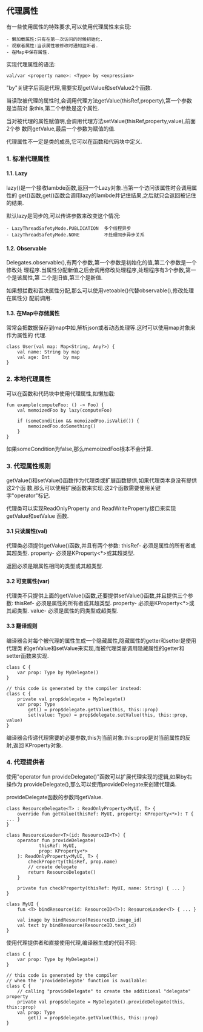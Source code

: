 ## 代理属性
有一些使用属性的特殊要求,可以使用代理属性来实现:
	
	- 懒加载属性:只有在第一次访问的时候初始化.
	- 观察者属性:当该属性被修改时通知监听者.
	- 在Map中保存属性.

实现代理属性的语法:
	
	val/var <property name>: <Type> by <expression>

"by"关键字后面是代理,需要实现getValue和setValue2个函数.

当读取被代理的属性时,会调用代理方法getValue(thisRef,property),第一个参数是当前对
象this,第二个参数是这个属性.

当对被代理的属性赋值明,会调用代理方法setValue(thisRef,property,value),前面2个参
数同getValue,最后一个参数为赋值的值.

代理属性不一定是类的成员,它可以在函数和代码块中定义.

### 1. 标准代理属性

#### 1.1. Lazy
lazy()是一个接收lambde函数,返回一个Lazy<T>对象.当第一个访问该属性时会调用属性的
get()函数,get()函数会调用lazy的lambde并记住结果,之后就只会返回被记住的结果.

默认lazy是同步的,可以传递参数来改变这个情况:

	- LazyThreadSafetyMode.PUBLICATION	多个线程异步
	- LazyThreadSafetyMode.NONE			不处理同步异步关系

#### 1.2. Observable
Delegates.observable(),有两个参数,第一个参数是初始化的值,第二个参数是一个修改处
理程序.当属性分配新值之后会调用修改处理程序,处理程序有3个参数,第一个是该属性,第
二个是旧值,第三个是新值.

如果想拦截和否决属性分配,那么可以使用vetoable()代替observable(),修改处理在属性分
配前调用.

#### 1.3. 在Map中存储属性
常常会把数据保存到map中如,解析json或者动态处理等.这时可以使用map对象来作为属性的
代理.

	class User(val map: Map<String, Any?>) {
	    val name: String by map
	    val age: Int     by map
	}

### 2. 本地代理属性
可以在函数和代码块中使用代理属性,如懒加载:

	fun example(computeFoo: () -> Foo) {
	    val memoizedFoo by lazy(computeFoo)
	
	    if (someCondition && memoizedFoo.isValid()) {
	        memoizedFoo.doSomething()
	    }
	}

如果someCondition为false,那么memoizedFoo根本不会计算.

### 3. 代理属性规则
getValue()和setValue()函数作为代理类或扩展函数提供,如果代理类本身没有提供这2个函
数,那么可以使用扩展函数来实现.这2个函数需要使用关键字"operator"标记.

代理类可以实现ReadOnlyProperty and ReadWriteProperty接口来实现getValue和setValue
函数.

#### 3.1 只读属性(val)
代理类必须提供getValue()函数,并且有两个参数:
thisRef- 必须是属性的所有者或其超类型.
property- 必须是KProperty<*>或其超类型.

返回必须是跟属性相同的类型或其超类型.

#### 3.2 可变属性(var)
代理类不只提供上面的getValue()函数,还要提供setValue()函数,并且提供三个参数:
thisRef- 必须是属性的所有者或其超类型.
property- 必须是KProperty<*>或其超类型.
value- 必须是属性的同类型或超类型.

#### 3.3 翻译规则
编译器会对每个被代理的属性生成一个隐藏属性,隐藏属性的getter和setter是使用代理类
的getValue和setValue来实现,而被代理类是调用隐藏属性的getter和setter函数来实现.

	class C {
	    var prop: Type by MyDelegate()
	}
	
	// this code is generated by the compiler instead:
	class C {
	    private val prop$delegate = MyDelegate()
	    var prop: Type
	        get() = prop$delegate.getValue(this, this::prop)
	        set(value: Type) = prop$delegate.setValue(this, this::prop, value)
	}

编译器会传递代理需要的必要参数,this为当前对象.this::prop是对当前属性的反射,返回
KProperty对象.

### 4. 代理提供者
使用"operator fun provideDelegate()"函数可以扩展代理实现的逻辑,如果by右操作为
provideDelegate(),那么可以使用provideDelegate来创建代理类.

provideDelegate函数的参数同getValue.

	class ResourceDelegate<T> : ReadOnlyProperty<MyUI, T> {
	    override fun getValue(thisRef: MyUI, property: KProperty<*>): T { ... }
	}
	    
	class ResourceLoader<T>(id: ResourceID<T>) {
	    operator fun provideDelegate(
	            thisRef: MyUI,
	            prop: KProperty<*>
	    ): ReadOnlyProperty<MyUI, T> {
	        checkProperty(thisRef, prop.name)
	        // create delegate
	        return ResourceDelegate()
	    }
	
	    private fun checkProperty(thisRef: MyUI, name: String) { ... }
	}
	
	class MyUI {
	    fun <T> bindResource(id: ResourceID<T>): ResourceLoader<T> { ... }
	
	    val image by bindResource(ResourceID.image_id)
	    val text by bindResource(ResourceID.text_id)
	}

使用代理提供者和直接使用代理,编译器生成的代码不同:

	class C {
	    var prop: Type by MyDelegate()
	}
	
	// this code is generated by the compiler 
	// when the 'provideDelegate' function is available:
	class C {
	    // calling "provideDelegate" to create the additional "delegate" property
	    private val prop$delegate = MyDelegate().provideDelegate(this, this::prop)
	    val prop: Type
	        get() = prop$delegate.getValue(this, this::prop)
	}
